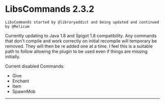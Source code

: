 LibsCommands 2.3.2
===
```
LibsCommands started by @libraryaddict and being updated and continued by @Relicum
```
Currently updating to Java 1.8 and Spigot 1.8 compatibility. Any commands that don't compile
and work correctly on initial recompile will temporary be removed. They will then be re added one at a time.
 I feel this is a suitable path to follow allowing the plugin to be used even if things are missing initially.

Current disabled Commands:

* Give
* Enchant
* Item
* SpawnMob

---

